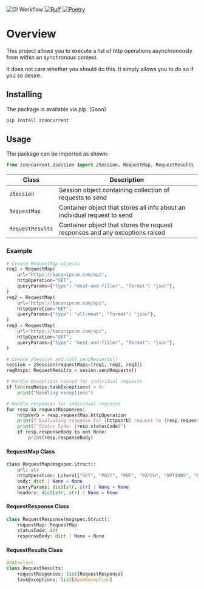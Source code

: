![CI Workflow](https://github.com/fullerzz/zConcurrent/actions/workflows/ci.yml/badge.svg)
[![Ruff](https://img.shields.io/endpoint?url=https://raw.githubusercontent.com/astral-sh/ruff/main/assets/badge/v2.json)](https://github.com/astral-sh/ruff)
[![Poetry](https://img.shields.io/endpoint?url=https://python-poetry.org/badge/v0.json)](https://python-poetry.org/)

# Overview

This project allows you to execute a list of http operations asynchronously from within an synchronous context.

It does not care whether you should do this. It simply allows you to do so if you so desire.

## Installing

The package is available via pip. (Soon)

```bash
pip install zconcurrent
```

## Usage

The package can be imported as shown:

```python
from zconcurrent.zsession import zSession, RequestMap, RequestResults
```

| Class | Description|
| ----- | -----------|
| `zSession` | Session object containing collection of requests to send |
| `RequestMap` | Container object that stores all info about an individual request to send |
| `RequestResults` | Container object that stores the request responses and any exceptions raised |


### Example

```python
# Create RequestMap objects
req1 = RequestMap(
    url="https://baconipsum.com/api",
    httpOperation="GET",
    queryParams={"type": "meat-and-filler", "format": "json"},
)
req2 = RequestMap(
    url="https://baconipsum.com/api",
    httpOperation="GET",
    queryParams={"type": "all-meat", "format": "json"},
)
req3 = RequestMap(
    url="https://baconipsum.com/api",
    httpOperation="GET",
    queryParams={"type": "meat-and-filler", "format": "json"},
)

# Create zSession and call sendRequests()
session = zSession(requestMaps=[req1, req2, req3])
reqResps: RequestResults = sesion.sendRequests()

# Handle exceptions raised for individual requests
if len(reqResps.taskExceptions) > 0:
    print("Handling exceptions")

# Handle responses for individual requests
for resp in requestResponses:
    httpVerb = resp.requestMap.httpOperation
    print(f"Evaluating response for {httpVerb} request to {resp.requestMap.url}")
    print(f"Status Code: {resp.statusCode}")
    if resp.responseBody is not None:
        print(resp.responseBody)
```

#### RequestMap Class

```python
class RequestMap(msgspec.Struct):
    url: str
    httpOperation: Literal["GET", "POST", "PUT", "PATCH", "OPTIONS", "DELETE"]
    body: dict | None = None
    queryParams: dict[str, str] | None = None
    headers: dict[str, str] | None = None
```


#### RequestResponse Class

```python
class RequestResponse(msgspec.Struct):
    requestMap: RequestMap
    statusCode: int
    responseBody: dict | None = None
```

#### RequestResults Class

```python
@dataclass
class RequestResults:
    requestResponses: list[RequestResponse]
    taskExceptions: list[BaseException]
```
